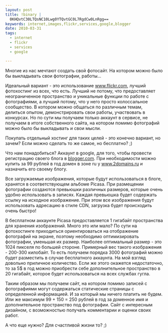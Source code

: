 ```yaml
--- 
layout: post
title: !binary |
  0KHQvtC30LTQsNC10Lwg0YTQvtGC0L7RgdCw0LnRgg==
keywords: internet,images,flickr,services,google,blogger
date: 2010-03-31
tags:
  - internet
  - flickr
  - services
  - google

---
```

Многие из нас мечтают создать свой фотосайт. На котором можно было бы выкладывать свои фотографии, работы...

Идеальный вариант - это использование <a href="http://www.flickr.com/" rel="nofollow">www.flickr.com</a>, лучший фотохостинг из всех, что есть. Лучший не потому, что предоставляет неограниченное пространство и уникальные функции по работе с фотографиями, а лучший потому, что у него просто колоссальное сообщество. В котором можно общаться по различным темам, делиться опытом, демонстрировать свои работы, участвовать в конкурсах. Но по сути мы получаем только аккаунт в сервисе, не получаем в итоге собственного сайта, на котором помимо фотографий можно было бы выкладывать и свои мысли.

Покупать отдельный хостинг для таких целей - это конечно вариант, но зачем? Если можно сделать то же самое, но бесплатно? ;)

Что нам понадобиться? Аккаунт в google, для того, чтобы провести регистрацию своего блога в <a href="http://blogger.com" rel="nofollow">blogger.com</a>. При необходимости можно купить за 99 рублей в год домен в зоне ru у <a href="http://www.2domains.ru/" rel="nofollow">www.2domains.ru</a> и назначить его своему блогу.

Все загружаемые изображения, которые будут использоваться в блоге, хранятся в соответствующем альбоме Picasa. При размещении фотографии создаются превьюшки различных размеров, которые очень удобно использовать в записях. Каждая превьюшка будет содержать ссылку на исходное изображение. При этом все изображения будут использовать адресацию в стиле CDN, загрузка будет происходить очень быстро!

В бесплатном аккаунте Picasa предоставляется 1 гигабайт пространства для хранения изображений. Много это или мало? По сути на фотохостинге приходиться ориентироваться на отображение фотографий на экране, поэтому необходимо оптимизировать фотографии, уменьшая их размер. Наиболее оптимальный размер - это 1024 пикселя по большей стороне. Примерный вес такого изображения - 200-300 килобайт. То есть получаем порядка 3000 фотографий можно будет разместить в случае бесплатного аккаунта. На мой взгляд довольно приличное количество. Если же этого окажется недостаточно, то за 5$ в год можно приобрести себе дополнительное пространство в 20 гигабайт, которое будет использоваться на всех службах гугла.

Таким образом мы получаем сайт, на котором помимо записей с фотографиями могут содержаться статические страницы с определенной информацией. И за который мы ничего платить не будем. Или же максимум 99 + 150 = 250 рублей в год за доменное имя и дополнительное пространство под фотографии. Сайт с интересным дизайном, с возможностью получать комментарии и оценки своих работ.

А что еще нужно? Для счастливой жизни то? ;)
